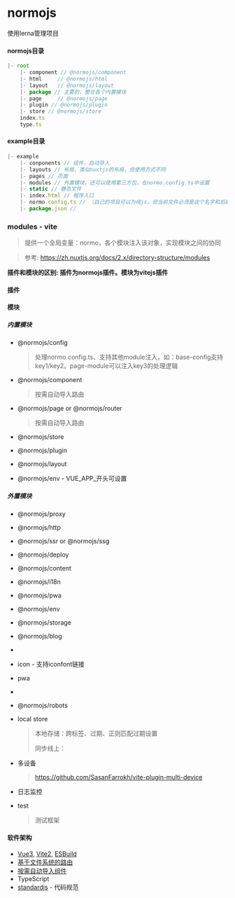 # normojs

使用lerna管理项目







#### normojs目录

```js
|- root
	|- component // @normojs/component
	|- html		// @normojs/html
	|- layout	// @normojs/layout
	|- package // 主要的，整合各个内置模块
	|- page		// @normojs/page
	|- plugin // @normojs/plugin
	|- store // @normojs/store
	index.ts
	type.ts
```





#### example目录

```js
|- example
    |- conponents // 组件，自动导入
    |- layouts // 布局，类似nuxtjs的布局，但使用方式不同
    |- pages // 页面
	|- modules // 外置模块，还可以使用第三方包，在normo.config.ts中设置
    |- static // 静态文件
    |- index.html // 程序入口
    |- normo.config.ts // （自己的项目可以为纯js，但当前文件必须是这个名字和后缀，当前文件的转换由框架esbuild处理）同vite.config.js 可在package.json#script:normo修改
    |- package.json // 
```

### modules - vite

> 提供一个全局变量：normo，各个模块注入该对象，实现模块之间的协同

> 参考: https://zh.nuxtjs.org/docs/2.x/directory-structure/modules



**插件和模块的区别: 插件为normojs插件。模块为vitejs插件**



#### 插件





#### 模块

##### 内置模块

* @normojs/config

  > 处理normo.config.ts、支持其他module注入，如：base-config支持key1/key2。page-module可以注入key3的处理逻辑

* @normojs/component

  > 按需自动导入路由

* @normojs/page or @normojs/router

  > 按需自动导入路由

* @normojs/store

* @normojs/plugin

* @normojs/layout

* @normojs/env - VUE_APP_开头可设置



##### 外置模块

* @normojs/proxy
* @normojs/http
* @normojs/ssr or @normojs/ssg
* @normojs/deploy
* @normojs/content
* @normojs/i18n
* @normojs/pwa
* @normojs/env
* @normojs/storage
* @normojs/blog
* 





* icon - 支持iconfont链接

* pwa

* 

* @normojs/robots

* local store

  > 本地存储：跨标签、过期、正则匹配过期设置
  >
  > 同步线上：

* 多设备

  > https://github.com/SasanFarrokh/vite-plugin-multi-device

* 日志监控

* test

  > 测试框架



#### 软件架构

*  [Vue3](https://github.com/vuejs/vue-next), [Vite2](https://github.com/vitejs/vite), [ESBuild](https://github.com/evanw/esbuild)
*  [基于文件系统的路由](https://github.com/hannoeru/vite-plugin-pages)
*  [按需自动导入组件](https://github.com/antfu/vite-plugin-components)
*  TypeScript
*  [standardjs](https://github.com/standard/standard) - 代码规范